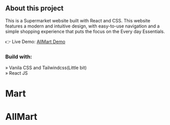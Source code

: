 <div align='center'>

 

</div>

<h2>About this project</h2>

<p>This is a Supermarket website built with React and CSS. This
website features a modern and intuitive design, with easy-to-use navigation and a
simple shopping experience that puts the focus on the Every day Essentials.</p>

👉 Live Demo: <a href='https://all-mart-app.vercel.app/'> AllMart Demo</a>

<h3>Build with:</h3>

» Vanila CSS and Tailwindcss(Little bit)<br>
» React JS

 



# Mart
# AllMart
